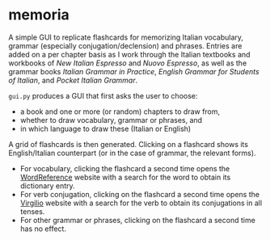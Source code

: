# memoria
A simple GUI to replicate flashcards for memorizing Italian vocabulary, grammar (especially conjugation/declension) and phrases. Entries are added on a per chapter basis as I work through the Italian textbooks and workbooks of _New Italian Espresso_ and _Nuovo Espresso_, as well as the grammar books _Italian Grammar in Practice_, _English Grammar for Students of Italian_, and _Pocket Italian Grammar_. 

`gui.py` produces a GUI that first asks the user to choose: 
- a book and one or more (or random) chapters to draw from,
- whether to draw vocabulary, grammar or phrases, and
- in which language to draw these (Italian or English)

A grid of flashcards is then generated. Clicking on a flashcard shows its English/Italian counterpart (or in the case of grammar, the relevant forms).
- For vocabulary, clicking the flashcard a second time opens the [WordReference](https://www.wordreference.com/iten/) website with a search for the word to obtain its dictionary entry.
- For verb conjugation, clicking on the flashcard a second time opens the [Virgilio](https://sapere.virgilio.it/parole/coniuga-verbi/) website with a search for the verb to obtain its conjugations in all tenses.
- For other grammar or phrases, clicking on the flashcard a second time has no effect.
